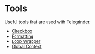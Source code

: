 # Tools

Useful tools that are used with Telegrinder.

* [Checkbox](checkbox.md)
* [Formatting](formatting.md)
* [Loop Wrapper](loop_wrapper.md)
* [Global Context](global_context.md)

